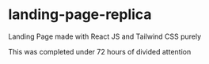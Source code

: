 # landing-page-replica
Landing Page made with React JS and Tailwind CSS purely

This was completed under 72 hours of divided attention
